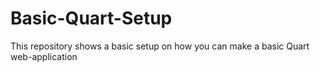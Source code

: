 # Basic-Quart-Setup
This repository shows a basic setup on how you can make a basic Quart web-application
